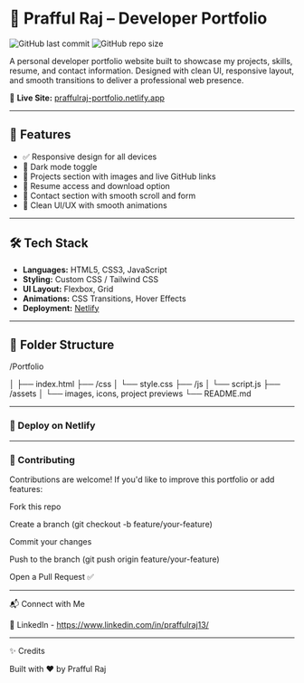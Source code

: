 # 💼 Prafful Raj – Developer Portfolio

![GitHub last commit](https://img.shields.io/github/last-commit/PraffulRajj/Portfolio?style=flat-square)
![GitHub repo size](https://img.shields.io/github/repo-size/PraffulRajj/Portfolio?style=flat-square)

A personal developer portfolio website built to showcase my projects, skills, resume, and contact information. Designed with clean UI, responsive layout, and smooth transitions to deliver a professional web presence.

🔗 **Live Site:** [praffulraj-portfolio.netlify.app](https://praffulraj-portfolio.netlify.app)

---

## 🚀 Features

- ✅ Responsive design for all devices
- 🌙 Dark mode toggle
- 💼 Projects section with images and live GitHub links
- 📃 Resume access and download option
- 📧 Contact section with smooth scroll and form
- 🎨 Clean UI/UX with smooth animations

---

## 🛠️ Tech Stack

- **Languages:** HTML5, CSS3, JavaScript
- **Styling:** Custom CSS / Tailwind CSS
- **UI Layout:** Flexbox, Grid
- **Animations:** CSS Transitions, Hover Effects
- **Deployment:** [Netlify](https://netlify.com)

---

## 📁 Folder Structure

/Portfolio

│
├── index.html
├── /css
│ └── style.css
├── /js
│ └── script.js
├── /assets
│ └── images, icons, project previews
└── README.md

---

<h3>🚀 Deploy on Netlify</h3>

---

<h3>🤝 Contributing</h3>
Contributions are welcome!
If you'd like to improve this portfolio or add features:

Fork this repo

Create a branch (git checkout -b feature/your-feature)

Commit your changes

Push to the branch (git push origin feature/your-feature)

Open a Pull Request ✅

---

📬 Connect with Me

🔗 LinkedIn - https://www.linkedin.com/in/praffulraj13/

---

✨ Credits

Built with ❤️ by Prafful Raj
